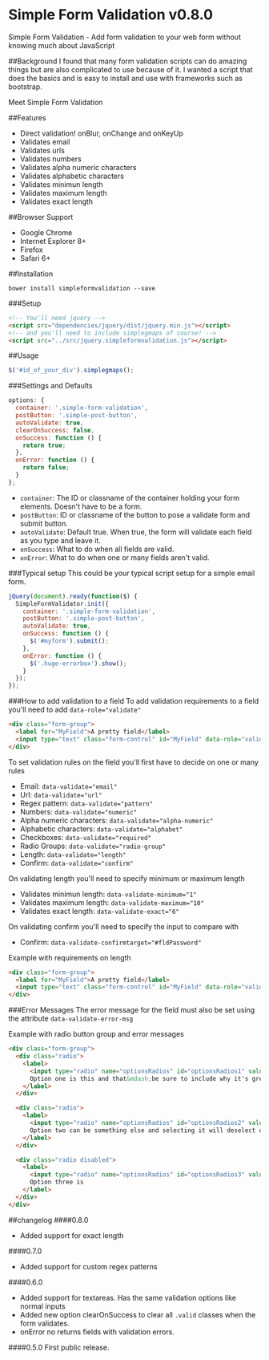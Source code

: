 Simple Form Validation v0.8.0
===========

Simple Form Validation - Add form validation to your web form without knowing much about JavaScript

##Background
I found that many form validation scripts can do amazing things but are also complicated to use because of it. I wanted a script that does the basics and is easy to install and use with frameworks such as bootstrap.

Meet Simple Form Validation

##Features
* Direct validation! onBlur, onChange and onKeyUp
* Validates email
* Validates urls
* Validates numbers
* Validates alpha numeric characters
* Validates alphabetic characters
* Validates minimun length
* Validates maximum length
* Validates exact length

##Browser Support
* Google Chrome
* Internet Explorer 8+
* Firefox
* Safari 6+

##Installation
```
bower install simpleformvalidation --save
```

###Setup
```html
<!-- You'll need jquery -->
<script src="dependencies/jquery/dist/jquery.min.js"></script>
<!-- and you'll need to include simplegmaps of course! -->
<script src="../src/jquery.simpleformvalidation.js"></script>
```
##Usage
```javascript
$('#id_of_your_div').simplegmaps();
```

###Settings and Defaults
```javascript
options: {
  container: '.simple-form-validation',
  postButton: '.simple-post-button',
  autoValidate: true,
  clearOnSuccess: false,
  onSuccess: function () {
    return true;
  },
  onError: function () {
    return false;
  }
};
```
* `container`: The ID or classname of the container holding your form elements. Doesn't have to be a form.
* `postButton`: ID or classname of the button to pose a validate form and submit button.
* `autoValidate`: Default true. When true, the form will validate each field as you type and leave it.
* `onSuccess`: What to do when all fields are valid.
* `onError`: What to do when one or many fields aren't valid.

###Typical setup
This could be your typical script setup for a simple email form.

```javascript
jQuery(document).ready(function($) {
  SimpleFormValidator.init({
    container: '.simple-form-validation',
    postButton: '.simple-post-button',
    autoValidate: true,
    onSuccess: function () {
      $('#myform').submit();
    },
    onError: function () {
      $('.huge-errorbox').show();
    }
  });
});
```

###How to add validation to a field
To add validation requirements to a field you'll need to add `data-role="validate"`
```html
<div class="form-group">
  <label for="MyField">A pretty field</label>
  <input type="text" class="form-control" id="MyField" data-role="validate" />
</div>
```

To set validation rules on the field you'll first have to decide on one or many rules
* Email: `data-validate="email"`
* Url: `data-validate="url"`
* Regex pattern: `data-validate="pattern"`
* Numbers: `data-validate="numeric"`
* Alpha numeric characters: `data-validate="alpha-numeric"`
* Alphabetic characters: `data-validate="alphabet"`
* Checkboxes: `data-validate="required"`
* Radio Groups: `data-validate="radio-group"`
* Length: `data-validate="length"`
* Confirm: `data-validate="confirm"`

On validating length you'll need to specify minimum or maximum length
* Validates minimun length: `data-validate-minimum="1"`
* Validates maximum length: `data-validate-maximum="10"`
* Validates exact length: `data-validate-exact="6"`

On validating confirm you'll need to specify the input to compare with
* Confirm: `data-validate-confirmtarget="#fldPassword"`

Example with requirements on length
```html
<div class="form-group">
  <label for="MyField">A pretty field</label>
  <input type="text" class="form-control" id="MyField" data-role="validate" data-validate="length" data-validate-minimum="1" data-validate-maximum="10">
</div>
```

###Error Messages
The error message for the field must also be set using the attribute `data-validate-error-msg`

Example with radio button group and error messages
```html
<div class="form-group">
  <div class="radio">
    <label>
      <input type="radio" name="optionsRadios" id="optionsRadios1" value="option1" data-role="validate" data-validate="radio-group"  data-validate-error-msg="Error lipsum dolor">
      Option one is this and that&mdash;be sure to include why it's great
    </label>
  </div>

  <div class="radio">
    <label>
      <input type="radio" name="optionsRadios" id="optionsRadios2" value="option2">
      Option two can be something else and selecting it will deselect option one
    </label>
  </div>

  <div class="radio disabled">
    <label>
      <input type="radio" name="optionsRadios" id="optionsRadios3" value="option3">
      Option three is
    </label>
  </div>
</div>
```


##changelog
####0.8.0
* Added support for exact length

####0.7.0
* Added support for custom regex patterns

####0.6.0
* Added support for textareas. Has the same validation options like normal inputs
* Added new option clearOnSuccess to clear all `.valid` classes when the form validates.
* onError no returns fields with validation errors.

####0.5.0
First public release.
